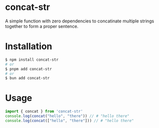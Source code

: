 # concat-str

A simple function with zero dependencies to concatinate multiple strings together to form a proper sentence.

# Installation

```bash
$ npm install concat-str
# or
$ pnpm add concat-str
# or
$ bun add concat-str
```

# Usage
```ts
import { concat } from 'concat-str'
console.log(concat("hello", "there")) // # "hello there"
console.log(concat(["hello", "there"])) // # "hello there"
```
